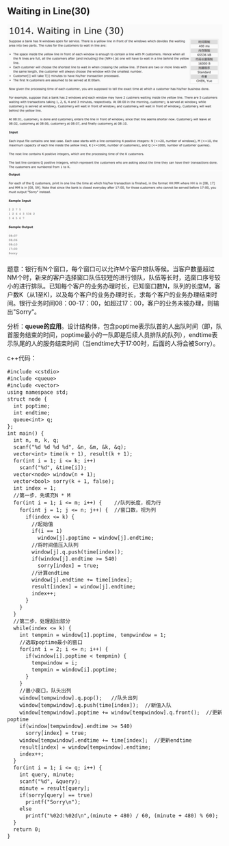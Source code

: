 ## Waiting in Line(30)

![1014](image/1014_1.png)
![1014](image/1014_2.png)

题意：银行有N个窗口，每个窗口可以允许M个客户排队等候。当客户数量超过NM个时，新来的客户选择窗口队伍较短的进行领队，队伍等长时，选窗口序号较小的进行排队。已知每个客户的业务办理时长，已知窗口数N，队列的长度M，客户数K（从1至K)，以及每个客户的业务办理时长，求每个客户的业务办理结束时间。银行业务时间08：00-17：00，如超过17：00，客户的业务未被办理，则输出"Sorry"。

分析：**queue的应用**。设计结构体，包含poptime表示队首的人出队时间（即，队首服务结束的时间，poptime最小的一队即是后续人员排队的队列），endtime表示队尾的人的服务结束时间（当endtime大于17:00时，后面的人将会被Sorry）。

c++代码：

```
#include <cstdio>
#include <queue>
#include <vector>
using namespace std;
struct node {
  int poptime;
  int endtime;
  queue<int> q;
};
int main() {
  int n, m, k, q;
  scanf("%d %d %d %d", &n, &m, &k, &q);
  vector<int> time(k + 1), result(k + 1);
  for(int i = 1; i <= k; i++)
    scanf("%d", &time[i]);
  vector<node> window(n + 1);
  vector<bool> sorry(k + 1, false);
  int index = 1;
  //第一步，先填充N * M
  for(int i = 1; i <= m; i++) {    //队列长度，视为行
    for(int j = 1; j <= n; j++) {  //窗口数，视为列
      if(index <= k) {
        //起始值
        if(i == 1)
          window[j].poptime = window[j].endtime;
        //将时间值压入队列
        window[j].q.push(time[index]);
        if(window[j].endtime >= 540)
          sorry[index] = true;
        //计算endtime
        window[j].endtime += time[index];
        result[index] = window[j].endtime;
        index++;
      }
    }
  }
  //第二步，处理超出部分
  while(index <= k) {
    int tempmin = window[1].poptime, tempwindow = 1;
    //选取poptime最小的窗口
    for(int i = 2; i <= n; i++) {
      if(window[i].poptime < tempmin) {
        tempwindow = i;
        tempmin = window[i].poptime;
      }
    }
    //最小窗口，队头出列
    window[tempwindow].q.pop();   //队头出列
    window[tempwindow].q.push(time[index]);  //新值入队
    window[tempwindow].poptime += window[tempwindow].q.front();  //更新poptime
    if(window[tempwindow].endtime >= 540)
      sorry[index] = true;
    window[tempwindow].endtime += time[index];  //更新endtime
    result[index] = window[tempwindow].endtime;
    index++;
  }
  for(int i = 1; i <= q; i++) {
    int query, minute;
    scanf("%d", &query);
    minute = result[query];
    if(sorry[query] == true)
      printf("Sorry\n");
    else
      printf("%02d:%02d\n",(minute + 480) / 60, (minute + 480) % 60);
  }
  return 0;
}
```

